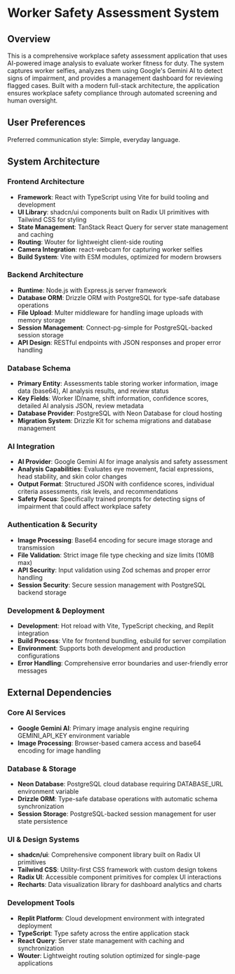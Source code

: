 # Worker Safety Assessment System

## Overview

This is a comprehensive workplace safety assessment application that uses AI-powered image analysis to evaluate worker fitness for duty. The system captures worker selfies, analyzes them using Google's Gemini AI to detect signs of impairment, and provides a management dashboard for reviewing flagged cases. Built with a modern full-stack architecture, the application ensures workplace safety compliance through automated screening and human oversight.

## User Preferences

Preferred communication style: Simple, everyday language.

## System Architecture

### Frontend Architecture
- **Framework**: React with TypeScript using Vite for build tooling and development
- **UI Library**: shadcn/ui components built on Radix UI primitives with Tailwind CSS for styling
- **State Management**: TanStack React Query for server state management and caching
- **Routing**: Wouter for lightweight client-side routing
- **Camera Integration**: react-webcam for capturing worker selfies
- **Build System**: Vite with ESM modules, optimized for modern browsers

### Backend Architecture
- **Runtime**: Node.js with Express.js server framework
- **Database ORM**: Drizzle ORM with PostgreSQL for type-safe database operations
- **File Upload**: Multer middleware for handling image uploads with memory storage
- **Session Management**: Connect-pg-simple for PostgreSQL-backed session storage
- **API Design**: RESTful endpoints with JSON responses and proper error handling

### Database Schema
- **Primary Entity**: Assessments table storing worker information, image data (base64), AI analysis results, and review status
- **Key Fields**: Worker ID/name, shift information, confidence scores, detailed AI analysis JSON, review metadata
- **Database Provider**: PostgreSQL with Neon Database for cloud hosting
- **Migration System**: Drizzle Kit for schema migrations and database management

### AI Integration
- **AI Provider**: Google Gemini AI for image analysis and safety assessment
- **Analysis Capabilities**: Evaluates eye movement, facial expressions, head stability, and skin color changes
- **Output Format**: Structured JSON with confidence scores, individual criteria assessments, risk levels, and recommendations
- **Safety Focus**: Specifically trained prompts for detecting signs of impairment that could affect workplace safety

### Authentication & Security
- **Image Processing**: Base64 encoding for secure image storage and transmission
- **File Validation**: Strict image file type checking and size limits (10MB max)
- **API Security**: Input validation using Zod schemas and proper error handling
- **Session Security**: Secure session management with PostgreSQL backend storage

### Development & Deployment
- **Development**: Hot reload with Vite, TypeScript checking, and Replit integration
- **Build Process**: Vite for frontend bundling, esbuild for server compilation
- **Environment**: Supports both development and production configurations
- **Error Handling**: Comprehensive error boundaries and user-friendly error messages

## External Dependencies

### Core AI Services
- **Google Gemini AI**: Primary image analysis engine requiring GEMINI_API_KEY environment variable
- **Image Processing**: Browser-based camera access and base64 encoding for image handling

### Database & Storage
- **Neon Database**: PostgreSQL cloud database requiring DATABASE_URL environment variable
- **Drizzle ORM**: Type-safe database operations with automatic schema synchronization
- **Session Storage**: PostgreSQL-backed session management for user state persistence

### UI & Design Systems
- **shadcn/ui**: Comprehensive component library built on Radix UI primitives
- **Tailwind CSS**: Utility-first CSS framework with custom design tokens
- **Radix UI**: Accessible component primitives for complex UI interactions
- **Recharts**: Data visualization library for dashboard analytics and charts

### Development Tools
- **Replit Platform**: Cloud development environment with integrated deployment
- **TypeScript**: Type safety across the entire application stack
- **React Query**: Server state management with caching and synchronization
- **Wouter**: Lightweight routing solution optimized for single-page applications
